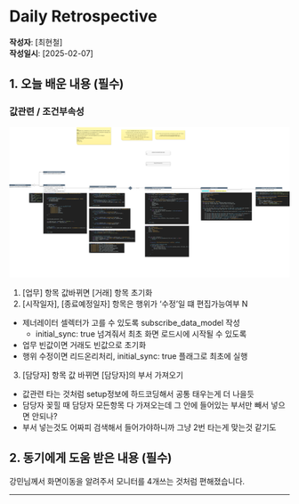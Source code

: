# Daily Retrospective

**작성자**: [최현철]  
**작성일시**: [2025-02-07]

## 1. 오늘 배운 내용 (필수)

### 값관련 / 조건부속성

![alt text](./ref/chc/분석.png)

1.  [업무] 항목 값바뀌면 [거래] 항목 초기화
2.  [시작일자], [종료예정일자] 항목은 행위가 ‘수정’일 떄 편집가능여부 N

- 제너레이터 셀렉터가 고를 수 있도록 subscribe_data_model 작성
  - initial_sync: true 넘겨줘서 최초 화면 로드시에 시작될 수 있도록
- 업무 빈값이면 거래도 빈값으로 초기화
- 행위 수정이면 리드온리처리, initial_sync: true 플래그로 최초에 실행

3.  [담당자] 항목 값 바뀌면 [담당자]의 부서 가져오기

- 값관련 타는 것처럼 setup정보에 하드코딩해서 공통 태우는게 더 나을듯
- 담당자 꽂힐 때 담당자 모든항목 다 가져오는데 그 안에 들어있는 부서만 빼서 넣으면 안되나?
- 부서 넣는것도 어짜피 검색해서 들어가야하니까 그냥 2번 타는게 맞는것 같기도

## 2. 동기에게 도움 받은 내용 (필수)

강민님께서 화면이동을 알려주서 모니터를 4개쓰는 것처럼 편해졌습니다.

---
